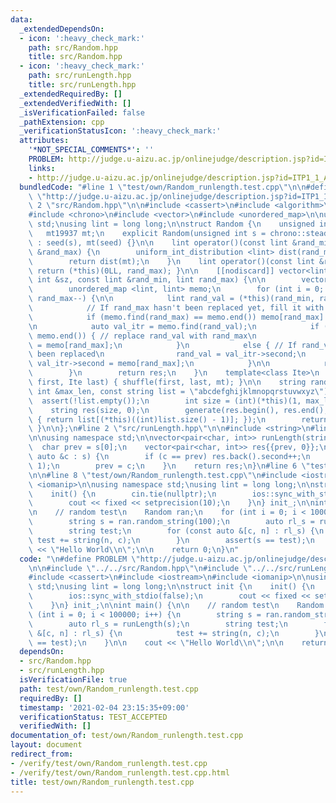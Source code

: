 ```yaml
---
data:
  _extendedDependsOn:
  - icon: ':heavy_check_mark:'
    path: src/Random.hpp
    title: src/Random.hpp
  - icon: ':heavy_check_mark:'
    path: src/runLength.hpp
    title: src/runLength.hpp
  _extendedRequiredBy: []
  _extendedVerifiedWith: []
  _isVerificationFailed: false
  _pathExtension: cpp
  _verificationStatusIcon: ':heavy_check_mark:'
  attributes:
    '*NOT_SPECIAL_COMMENTS*': ''
    PROBLEM: http://judge.u-aizu.ac.jp/onlinejudge/description.jsp?id=ITP1_1_A
    links:
    - http://judge.u-aizu.ac.jp/onlinejudge/description.jsp?id=ITP1_1_A
  bundledCode: "#line 1 \"test/own/Random_runlength.test.cpp\"\n\n#define PROBLEM\
    \ \"http://judge.u-aizu.ac.jp/onlinejudge/description.jsp?id=ITP1_1_A\"\n\n#line\
    \ 2 \"src/Random.hpp\"\n\n#include <cassert>\n#include <algorithm>\n#include <random>\n\
    #include <chrono>\n#include <vector>\n#include <unordered_map>\n\nusing namespace\
    \ std;\nusing lint = long long;\n\nstruct Random {\n    unsigned int seed;\n \
    \   mt19937 mt;\n    explicit Random(unsigned int s = chrono::steady_clock::now().time_since_epoch().count())\
    \ : seed(s), mt(seed) {}\n\n    lint operator()(const lint &rand_min, const lint\
    \ &rand_max) {\n        uniform_int_distribution <lint> dist(rand_min, rand_max);\n\
    \        return dist(mt);\n    }\n    lint operator()(const lint &rand_max) {\
    \ return (*this)(0LL, rand_max); }\n\n    [[nodiscard]] vector<lint> uniq_vec(const\
    \ int &sz, const lint &rand_min, lint rand_max) {\n\n        vector<lint> res(sz);\n\
    \        unordered_map <lint, lint> memo;\n        for (int i = 0; i < sz; i++,\
    \ rand_max--) {\n\n            lint rand_val = (*this)(rand_min, rand_max);\n\n\
    \            // If rand_max hasn't been replaced yet, fill it with rand_max\n\
    \            if (memo.find(rand_max) == memo.end()) memo[rand_max] = rand_max;\n\
    \n            auto val_itr = memo.find(rand_val);\n            if (val_itr ==\
    \ memo.end()) { // replace rand_val with rand_max\n                memo[rand_val]\
    \ = memo[rand_max];\n            }\n            else { // If rand_val has already\
    \ been replaced\n                rand_val = val_itr->second;\n               \
    \ val_itr->second = memo[rand_max];\n            }\n\n            res[i] = rand_val;\n\
    \        }\n        return res;\n    }\n    template<class Ite>\n    void shuf(Ite\
    \ first, Ite last) { shuffle(first, last, mt); }\n\n    string random_string(const\
    \ int &max_len, const string list = \"abcdefghijklmnopqrstuvwxyz\") {\n      \
    \  assert(!list.empty());\n        int size = (int)(*this)(1, max_len);\n    \
    \    string res(size, 0);\n        generate(res.begin(), res.end(), [this, &list]()\
    \ { return list[(*this)((int)list.size() - 1)]; });\n        return res;\n   \
    \ }\n\n};\n#line 2 \"src/runLength.hpp\"\n\n#include <string>\n#line 5 \"src/runLength.hpp\"\
    \n\nusing namespace std;\n\nvector<pair<char, int>> runLength(string s) {\n  \
    \  char prev = s[0];\n    vector<pair<char, int>> res{{prev, 0}};\n    for (const\
    \ auto &c : s) {\n        if (c == prev) res.back().second++;\n        else res.emplace_back(c,\
    \ 1);\n        prev = c;\n    }\n    return res;\n}\n#line 6 \"test/own/Random_runlength.test.cpp\"\
    \n\n#line 8 \"test/own/Random_runlength.test.cpp\"\n#include <iostream>\n#include\
    \ <iomanip>\n\nusing namespace std;\nusing lint = long long;\n\nstruct init {\n\
    \    init() {\n        cin.tie(nullptr);\n        ios::sync_with_stdio(false);\n\
    \        cout << fixed << setprecision(10);\n    }\n} init_;\n\nint main() {\n\
    \n    // random test\n    Random ran;\n    for (int i = 0; i < 100000; i++) {\n\
    \        string s = ran.random_string(100);\n        auto rl_s = runLength(s);\n\
    \        string test;\n        for (const auto &[c, n] : rl_s) {\n           \
    \ test += string(n, c);\n        }\n        assert(s == test);\n    }\n\n    cout\
    \ << \"Hello World\\n\";\n\n    return 0;\n}\n"
  code: "\n#define PROBLEM \"http://judge.u-aizu.ac.jp/onlinejudge/description.jsp?id=ITP1_1_A\"\
    \n\n#include \"../../src/Random.hpp\"\n#include \"../../src/runLength.hpp\"\n\n\
    #include <cassert>\n#include <iostream>\n#include <iomanip>\n\nusing namespace\
    \ std;\nusing lint = long long;\n\nstruct init {\n    init() {\n        cin.tie(nullptr);\n\
    \        ios::sync_with_stdio(false);\n        cout << fixed << setprecision(10);\n\
    \    }\n} init_;\n\nint main() {\n\n    // random test\n    Random ran;\n    for\
    \ (int i = 0; i < 100000; i++) {\n        string s = ran.random_string(100);\n\
    \        auto rl_s = runLength(s);\n        string test;\n        for (const auto\
    \ &[c, n] : rl_s) {\n            test += string(n, c);\n        }\n        assert(s\
    \ == test);\n    }\n\n    cout << \"Hello World\\n\";\n\n    return 0;\n}\n"
  dependsOn:
  - src/Random.hpp
  - src/runLength.hpp
  isVerificationFile: true
  path: test/own/Random_runlength.test.cpp
  requiredBy: []
  timestamp: '2021-02-04 23:15:35+09:00'
  verificationStatus: TEST_ACCEPTED
  verifiedWith: []
documentation_of: test/own/Random_runlength.test.cpp
layout: document
redirect_from:
- /verify/test/own/Random_runlength.test.cpp
- /verify/test/own/Random_runlength.test.cpp.html
title: test/own/Random_runlength.test.cpp
---
```

